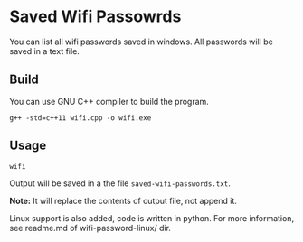 # Saved Wifi Passowrds
You can list all wifi passwords saved in windows. 
All passwords will be saved in a text file.


## Build
You can use GNU C++ compiler to build the program.

```
g++ -std=c++11 wifi.cpp -o wifi.exe
```

## Usage

```
wifi
```

Output will be saved in a the file `saved-wifi-passwords.txt`.

**Note:** It will replace the contents of output file, not append it.

Linux support is also added, code is written in python. For more information, see readme.md of wifi-password-linux/ dir.